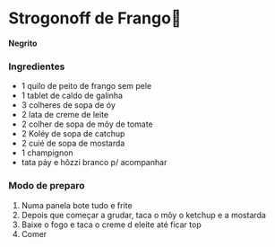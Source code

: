 # Strogonoff de Frango:chicken:



**Negrito**



### Ingredientes

* 1 quilo de peito de frango sem pele
* 1 tablet de caldo de galinha
* 3 colheres de sopa de óy
* 2 lata de creme de leite
* 2 colher de sopa de môy de tomate
* 2 Koléy de sopa de catchup
* 2 cuié de sopa de mostarda
* 1 champignon
* tata páy e hôzzi branco p/ acompanhar

### Modo de preparo



1. Numa panela bote tudo e frite
2. Depois que começar a grudar, taca o môy o ketchup e a mostarda
3. Baixe o fogo e taca o creme d eleite até ficar top
4. Comer



